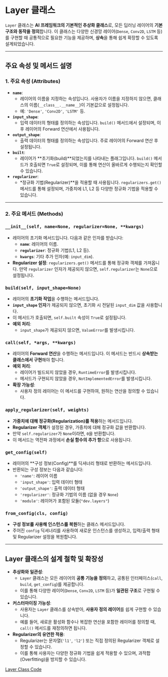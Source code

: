 # Layer 클래스

`Layer` 클래스는 **AI 프레임워크의 기본적인 추상화 클래스**로, 모든 딥러닝 레이어의 **기본 구조와 동작을 정의**합니다. 이 클래스는 다양한 신경망 레이어(`Dense`, `Conv2D`, `LSTM` 등)를 구현할 때 공통적으로 필요한 기능을 제공하며, **상속**을 통해 쉽게 확장할 수 있도록 설계되었습니다.

---

## **주요 속성 및 메서드 설명**

### **1. 주요 속성 (Attributes)**

- **`name`**:
    - 레이어의 이름을 지정하는 속성입니다. 사용자가 이름을 지정하지 않으면, 클래스의 이름(`__class__.__name__`)이 기본값으로 설정됩니다.
    - 예: `'Dense'`, `'Conv2D'`, `'LSTM'` 등.
- **`input_shape`**:
    - 입력 데이터의 형태를 정의하는 속성입니다. `build()` 메서드에서 설정되며, 이후 레이어의 Forward 연산에서 사용됩니다.
- **`output_shape`**:
    - 출력 데이터의 형태를 정의하는 속성입니다. 주로 레이어의 Forward 연산 후 설정됩니다.
- **`built`**:
    - 레이어가 **초기화(build)**되었는지를 나타내는 플래그입니다. `build()` 메서드가 호출되면 `True`로 설정되며, 이를 통해 연산이 올바르게 수행되는지 확인할 수 있습니다.
- **`regularizer`**:
    - *정규화 기법(Regularizer)**을 적용할 때 사용됩니다. `regularizers.get()` 메서드를 통해 설정되며, 가중치에 L1, L2 등 다양한 정규화 기법을 적용할 수 있습니다.

---

### **2. 주요 메서드 (Methods)**

### **`__init__(self, name=None, regularizer=None, **kwargs)`**

- 레이어의 초기화 메서드입니다. 다음과 같은 인자를 받습니다:
    - **`name`**: 레이어의 이름.
    - **`regularizer`**: 정규화 기법(L1, L2 등).
    - **`kwargs`**: 기타 추가 인자(예: `input_dim`).
- **Regularizer 설정**: `regularizers.get()` 메서드를 통해 정규화 객체를 가져옵니다. 만약 `regularizer` 인자가 제공되지 않으면, `self.regularizer`는 `None`으로 설정됩니다.

### **`build(self, input_shape=None)`**

- 레이어의 **초기화 작업**을 수행하는 메서드입니다.
- **`input_shape` 인자**가 제공되지 않으면, 초기화 시 전달된 `input_dim` 값을 사용합니다.
- 이 메서드가 호출되면, `self.built` 속성이 `True`로 설정됩니다.
- **예외 처리**:
    - `input_shape`가 제공되지 않으면, `ValueError`를 발생시킵니다.

### **`call(self, *args, **kwargs)`**

- 레이어의 **Forward 연산**을 수행하는 메서드입니다. 이 메서드는 반드시 **상속받는 클래스에서 구현**해야 합니다.
- **예외 처리**:
    - 레이어가 빌드되지 않았을 경우, `RuntimeError`를 발생시킵니다.
    - 메서드가 구현되지 않았을 경우, `NotImplementedError`를 발생시킵니다.
- **확장 가능성**:
    - 사용자 정의 레이어는 이 메서드를 구현하여, 원하는 연산을 정의할 수 있습니다.

### **`apply_regularizer(self, weights)`**

- **가중치에 대해 정규화(Regularization)를 적용**하는 메서드입니다.
- **Regularizer 객체**가 설정된 경우, 가중치에 대해 정규화 값을 반환합니다.
- 만약 `self.regularizer`가 `None`이라면, `0`을 반환합니다.
- 이 메서드는 역전파 과정에서 **손실 함수의 추가 항**으로 사용됩니다.

### **`get_config(self)`**

- 레이어의 **구성 정보(Config)**를 딕셔너리 형태로 반환하는 메서드입니다.
- 반환되는 구성 정보는 다음과 같습니다:
    - `'name'`: 레이어 이름
    - `'input_shape'`: 입력 데이터 형태
    - `'output_shape'`: 출력 데이터 형태
    - `'regularizer'`: 정규화 기법의 이름 (없을 경우 `None`)
    - `'module'`: 레이어가 포함된 모듈(`"dev.layers"`)

### **`from_config(cls, config)`**

- **구성 정보를 사용해 인스턴스를 복원**하는 클래스 메서드입니다.
- 주어진 `config` 딕셔너리를 사용하여 새로운 인스턴스를 생성하고, 입력/출력 형태 및 Regularizer 설정을 복원합니다.

---

## **Layer 클래스의 설계 철학 및 확장성**

- **추상화와 일관성**:
    - `Layer` 클래스는 모든 레이어의 **공통 기능을 정의**하고, 공통된 인터페이스(`call`, `build`, `get_config`)를 제공합니다.
    - 이를 통해 다양한 레이어(`Dense`, `Conv2D`, `LSTM` 등)가 **일관된 구조**로 구현될 수 있습니다.
- **커스터마이징 가능성**:
    - 사용자는 `Layer` 클래스를 상속받아, **사용자 정의 레이어**를 쉽게 구현할 수 있습니다.
    - 예를 들어, 새로운 활성화 함수나 복잡한 연산을 포함한 레이어를 정의할 때, `call()` 메서드를 재정의하면 됩니다.
- **Regularizer의 유연한 적용**:
    - Regularizer는 문자열(`'l1'`, `'l2'`) 또는 직접 정의된 Regularizer 객체로 설정할 수 있습니다.
    - 이를 통해 사용자는 다양한 정규화 기법을 쉽게 적용할 수 있으며, 과적합(Overfitting)을 방지할 수 있습니다.

[Layer Class Code](Layer%20Class%20Code%2013ce8eae9629802b8506f45a6ce2ab70.md)